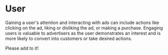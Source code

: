 # User

Gaining a user's attention and interacting with ads can include actions like clicking on the ad, liking or disliking the ad, or making a purchase. Engaging users is valuable to advertisers as the user demonstrates an interest and is more likely to convert into customers or take desired actions.

Please add to it!
